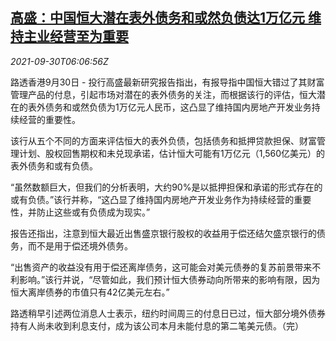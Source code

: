 <!--1632983462000-->
[高盛：中国恒大潜在表外债务和或然负债达1万亿元 维持主业经营至为重要](https://cn.reuters.com/article/goldman-sachs-evergrande-0930-thur-idCNKBS2GQ0FJ)
------

<div><i>2021-09-30T06:06:56Z</i></div><p>路透香港9月30日 - 投行高盛最新研究报告指出，有报导指中国恒大错过了其财富管理产品的付息，引起市场对潜在的表外债务的关注，而根据该行的评估，恒大潜在的表外债务和或然负债为1万亿元人民币，这凸显了维持国内房地产开发业务持续经营的重要性。</p><p>该行从五个不同的方面来评估恒大的表外负债，包括债务和抵押贷款担保、财富管理计划、股权回售期权和未兑现承诺，估计恒大可能有1万亿元（1,560亿美元）的表外债务和或有负债。</p><p>“虽然数额巨大，但我们的分析表明，大约90%是以抵押担保和承诺的形式存在的或有负债。”该行并称，“这凸显了维持国内房地产开发业务作为持续经营的重要性，并防止这些或有负债成为现实。”</p><p>报告还指出，注意到恒大最近出售盛京银行股权的收益用于偿还结欠盛京银行的债务，而不是用于偿还境外债务。</p><p>“出售资产的收益没有用于偿还离岸债务，这可能会对美元债券的复苏前景带来不利影响。”该行并说，“尽管如此，我们预计恒大债券动向所带来的影响有限，因为恒大离岸债券的市值只有42亿美元左右。”</p><p>路透稍早引述两位消息人士表示，纽约时间周三的付息日已过，恒大部分境外债券持有人尚未收到利息支付，成为该公司本月未能付息的第二笔美元债。（完）</p>
